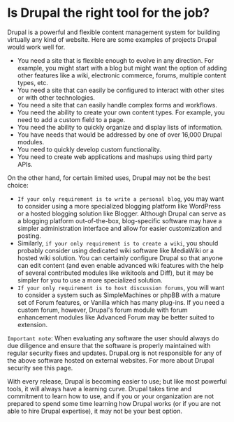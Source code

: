 # Is Drupal the right tool for the job?

Drupal is a powerful and flexible content management system for building virtually any kind of website. Here are some examples of projects Drupal would work well for.

* You need a site that is flexible enough to evolve in any direction. For example, you might start with a blog but might want the option of adding other features like a wiki, electronic commerce, forums, multiple content types, etc.
* You need a site that can easily be configured to interact with other sites or with other technologies.
* You need a site that can easily handle complex forms and workflows.
* You need the ability to create your own content types. For example, you need to add a custom field to a page.
* You need the ability to quickly organize and display lists of information.
* You have needs that would be addressed by one of over 16,000 Drupal modules.
* You need to quickly develop custom functionality.
* You need to create web applications and mashups using third party APIs.

On the other hand, for certain limited uses, Drupal may not be the best choice:

* `If your only requirement is to write a personal blog`, you may want to consider using a more specialized blogging platform like WordPress or a hosted blogging solution like Blogger. Although Drupal can serve as a blogging platform out-of-the-box, blog-specific software may have a simpler administration interface and allow for easier customization and posting.
* Similarly, `if your only requirement is to create a wiki`, you should probably consider using dedicated wiki software like MediaWiki or a hosted wiki solution. You can certainly configure Drupal so that anyone can edit content (and even enable advanced wiki features with the help of several contributed modules like wikitools and Diff), but it may be simpler for you to use a more specialized solution.
* `If your only requirement is to host discussion forums`, you will want to consider a system such as SimpleMachines or phpBB with a mature set of Forum features, or Vanilla which has many plug-ins. If you need a custom forum, however, Drupal's forum module with forum enhancement modules like Advanced Forum may be better suited to extension.

`Important note`: When evaluating any software the user should always do due diligence and ensure that the software is properly maintained with regular security fixes and updates. Drupal.org is not responsible for any of the above software hosted on external websites. For more about Drupal security see this page.

With every release, Drupal is becoming easier to use; but like most powerful tools, it will always have a learning curve. Drupal takes time and commitment to learn how to use, and if you or your organization are not prepared to spend some time learning how Drupal works (or if you are not able to hire Drupal expertise), it may not be your best option.



